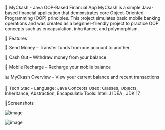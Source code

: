 📱 MyCkash - Java OOP-Based Financial App MyCkash is a simple Java-based financial application that demonstrates core Object-Oriented Programming (OOP) principles. This project simulates basic mobile banking operations and was created as a beginner-friendly project to practice OOP concepts such as encapsulation, inheritance, and polymorphism.

🚀 Features

💸 Send Money – Transfer funds from one account to another 

🏧 Cash Out – Withdraw money from your balance 

📲 Mobile Recharge – Recharge your mobile balance 

📊 MyCkash Overview – View your current balance and recent transactions

🧱 Tech Stac - 
Language: Java
Concepts Used: Classes, Objects, Inheritance, Abstraction, Encapsulatio
Tools: IntelliJ IDEA , JDK 17




📸Screenshots





![image](https://github.com/user-attachments/assets/247120aa-b7bf-4456-aaa1-9e5104201a5c)








![image](https://github.com/user-attachments/assets/8825d407-077a-4da0-9ff4-6e980351843f)












































































































































